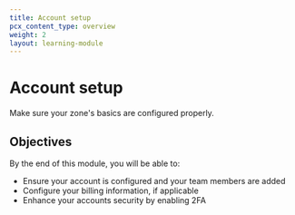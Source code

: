 ```yaml
---
title: Account setup
pcx_content_type: overview
weight: 2
layout: learning-module
---
```


# Account setup

Make sure your zone's basics are configured properly. 

## Objectives

By the end of this module, you will be able to:

- Ensure your account is configured and your team members are added
- Configure your billing information, if applicable
- Enhance your accounts security by enabling 2FA